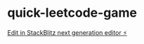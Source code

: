 # quick-leetcode-game

[Edit in StackBlitz next generation editor ⚡️](https://stackblitz.com/~/github.com/davidkim10/quick-leetcode-game)